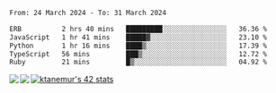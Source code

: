 <!--START_SECTION:waka-->

```txt
From: 24 March 2024 - To: 31 March 2024

ERB          2 hrs 40 mins   █████████░░░░░░░░░░░░░░░░   36.36 %
JavaScript   1 hr 41 mins    █████▓░░░░░░░░░░░░░░░░░░░   23.10 %
Python       1 hr 16 mins    ████▒░░░░░░░░░░░░░░░░░░░░   17.39 %
TypeScript   56 mins         ███▒░░░░░░░░░░░░░░░░░░░░░   12.72 %
Ruby         21 mins         █▒░░░░░░░░░░░░░░░░░░░░░░░   04.92 %
```

<!--END_SECTION:waka-->
<a href="https://github.com/anuraghazra/github-readme-stats">
  <img align="left" src="https://github-readme-stats.vercel.app/api?username=Tanesan&count_private=true&show_icons=true" />
<img align="left" src="https://github-readme-stats.vercel.app/api/top-langs/?username=Tanesan" />
</a>

[![ktanemur's 42 stats](https://badge42.vercel.app/api/v2/cl1wslf6s002109l771rng2w8/stats?cursusId=21&coalitionId=62)](https://github.com/JaeSeoKim/badge42)
